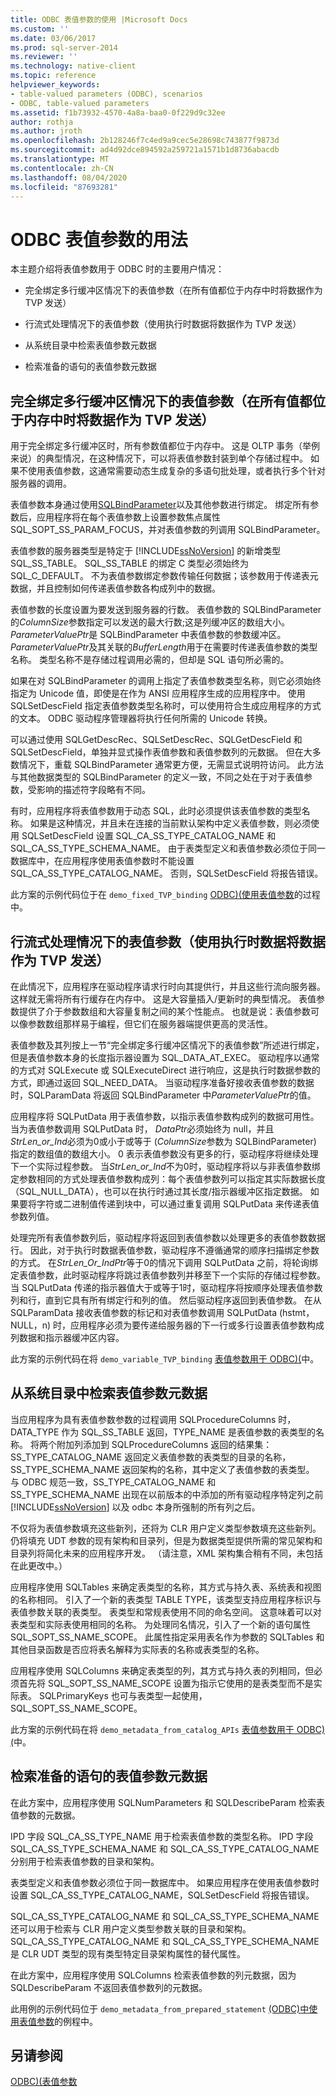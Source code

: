 ```yaml
---
title: ODBC 表值参数的使用 |Microsoft Docs
ms.custom: ''
ms.date: 03/06/2017
ms.prod: sql-server-2014
ms.reviewer: ''
ms.technology: native-client
ms.topic: reference
helpviewer_keywords:
- table-valued parameters (ODBC), scenarios
- ODBC, table-valued parameters
ms.assetid: f1b73932-4570-4a8a-baa0-0f229d9c32ee
author: rothja
ms.author: jroth
ms.openlocfilehash: 2b128246f7c4ed9a9cec5e28698c743877f9873d
ms.sourcegitcommit: ad4d92dce894592a259721a1571b1d8736abacdb
ms.translationtype: MT
ms.contentlocale: zh-CN
ms.lasthandoff: 08/04/2020
ms.locfileid: "87693281"
---
```

# <a name="uses-of-odbc-table-valued-parameters"></a>ODBC 表值参数的用法
  本主题介绍将表值参数用于 ODBC 时的主要用户情况：  
  
-   完全绑定多行缓冲区情况下的表值参数（在所有值都位于内存中时将数据作为 TVP 发送）  
  
-   行流式处理情况下的表值参数（使用执行时数据将数据作为 TVP 发送）  
  
-   从系统目录中检索表值参数元数据  
  
-   检索准备的语句的表值参数元数据  
  
## <a name="table-valued-parameter-with-fully-bound-multirow-buffers-send-data-as-a-tvp-with-all-values-in-memory"></a>完全绑定多行缓冲区情况下的表值参数（在所有值都位于内存中时将数据作为 TVP 发送）  
 用于完全绑定多行缓冲区时，所有参数值都位于内存中。 这是 OLTP 事务（举例来说）的典型情况，在这种情况下，可以将表值参数封装到单个存储过程中。 如果不使用表值参数，这通常需要动态生成复杂的多语句批处理，或者执行多个针对服务器的调用。  
  
 表值参数本身通过使用[SQLBindParameter](https://go.microsoft.com/fwlink/?LinkId=59328)以及其他参数进行绑定。 绑定所有参数后，应用程序将在每个表值参数上设置参数焦点属性 SQL_SOPT_SS_PARAM_FOCUS，并对表值参数的列调用 SQLBindParameter。  
  
 表值参数的服务器类型是特定于 [!INCLUDE[ssNoVersion](../../includes/ssnoversion-md.md)] 的新增类型 SQL_SS_TABLE。 SQL_SS_TABLE 的绑定 C 类型必须始终为 SQL_C_DEFAULT。 不为表值参数绑定参数传输任何数据；该参数用于传递表元数据，并且控制如何传递表值参数各构成列中的数据。  
  
 表值参数的长度设置为要发送到服务器的行数。 表值参数的 SQLBindParameter 的*ColumnSize*参数指定可以发送的最大行数;这是列缓冲区的数组大小。 *ParameterValuePtr*是 SQLBindParameter 中表值参数的参数缓冲区。 *ParameterValuePtr*及其关联的*BufferLength*用于在需要时传递表值参数的类型名称。 类型名称不是存储过程调用必需的，但却是 SQL 语句所必需的。  
  
 如果在对 SQLBindParameter 的调用上指定了表值参数类型名称，则它必须始终指定为 Unicode 值，即使是在作为 ANSI 应用程序生成的应用程序中。 使用 SQLSetDescField 指定表值参数类型名称时，可以使用符合生成应用程序的方式的文本。 ODBC 驱动程序管理器将执行任何所需的 Unicode 转换。  
  
 可以通过使用 SQLGetDescRec、SQLSetDescRec、SQLGetDescField 和 SQLSetDescField，单独并显式操作表值参数和表值参数列的元数据。 但在大多数情况下，重载 SQLBindParameter 通常更方便，无需显式说明符访问。 此方法与其他数据类型的 SQLBindParameter 的定义一致，不同之处在于对于表值参数，受影响的描述符字段略有不同。  
  
 有时，应用程序将表值参数用于动态 SQL，此时必须提供该表值参数的类型名称。 如果是这种情况，并且未在连接的当前默认架构中定义表值参数，则必须使用 SQLSetDescField 设置 SQL_CA_SS_TYPE_CATALOG_NAME 和 SQL_CA_SS_TYPE_SCHEMA_NAME。 由于表类型定义和表值参数必须位于同一数据库中，在应用程序使用表值参数时不能设置 SQL_CA_SS_TYPE_CATALOG_NAME。 否则，SQLSetDescField 将报告错误。  
  
 此方案的示例代码位于在 `demo_fixed_TVP_binding` [ODBC&#41;&#40;使用表值参数](../native-client-odbc-how-to/use-table-valued-parameters-odbc.md)的过程中。  
  
## <a name="table-valued-parameter-with-row-streaming-send-data-as-a-tvp-using-data-at-execution"></a>行流式处理情况下的表值参数（使用执行时数据将数据作为 TVP 发送）  
 在此情况下，应用程序在驱动程序请求行时向其提供行，并且这些行流向服务器。 这样就无需将所有行缓存在内存中。 这是大容量插入/更新时的典型情况。 表值参数提供了介于参数数组和大容量复制之间的某个性能点。 也就是说：表值参数可以像参数数组那样易于编程，但它们在服务器端提供更高的灵活性。  
  
 表值参数及其列按上一节“完全绑定多行缓冲区情况下的表值参数”所述进行绑定，但是表值参数本身的长度指示器设置为 SQL_DATA_AT_EXEC。 驱动程序以通常的方式对 SQLExecute 或 SQLExecuteDirect 进行响应，这是执行时数据参数的方式，即通过返回 SQL_NEED_DATA。 当驱动程序准备好接收表值参数的数据时，SQLParamData 将返回 SQLBindParameter 中*ParameterValuePtr*的值。  
  
 应用程序将 SQLPutData 用于表值参数，以指示表值参数构成列的数据可用性。 当为表值参数调用 SQLPutData 时， *DataPtr*必须始终为 null，并且*StrLen_or_Ind*必须为0或小于或等于 (*ColumnSize*参数为 SQLBindParameter) 指定的数组值的数组大小。 0 表示表值参数没有更多的行，驱动程序将继续处理下一个实际过程参数。 当*StrLen_or_Ind*不为0时，驱动程序将以与非表值参数绑定参数相同的方式处理表值参数构成列：每个表值参数列可以指定其实际数据长度（SQL_NULL_DATA），也可以在执行时通过其长度/指示器缓冲区指定数据。 如果要将字符或二进制值传递到块中，可以通过重复调用 SQLPutData 来传递表值参数列值。  
  
 处理完所有表值参数列后，驱动程序将返回到表值参数以处理更多的表值参数数据行。 因此，对于执行时数据表值参数，驱动程序不遵循通常的顺序扫描绑定参数的方式。 在*StrLen_Or_IndPtr*等于0的情况下调用 SQLPutData 之前，将轮询绑定表值参数，此时驱动程序将跳过表值参数列并移至下一个实际的存储过程参数。  当 SQLPutData 传递的指示器值大于或等于1时，驱动程序将按顺序处理表值参数列和行，直到它具有所有绑定行和列的值。 然后驱动程序返回到表值参数。 在从 SQLParamData 接收表值参数的标记和对表值参数调用 SQLPutData (hstmt，NULL，n) 时，应用程序必须为要传递给服务器的下一行或多行设置表值参数构成列数据和指示器缓冲区内容。  
  
 此方案的示例代码在将 `demo_variable_TVP_binding` [表值参数用于 ODBC&#41;&#40;](../native-client-odbc-how-to/use-table-valued-parameters-odbc.md)中。  
  
## <a name="retrieving-table-valued-parameter-metadata-from-the-system-catalog"></a>从系统目录中检索表值参数元数据  
 当应用程序为具有表值参数参数的过程调用 SQLProcedureColumns 时，DATA_TYPE 作为 SQL_SS_TABLE 返回，TYPE_NAME 是表值参数的表类型的名称。 将两个附加列添加到 SQLProcedureColumns 返回的结果集： SS_TYPE_CATALOG_NAME 返回定义表值参数的表类型的目录的名称，SS_TYPE_SCHEMA_NAME 返回架构的名称，其中定义了表值参数的表类型。 与 ODBC 规范一致，SS_TYPE_CATALOG_NAME 和 SS_TYPE_SCHEMA_NAME 出现在以前版本的中添加的所有驱动程序特定列之前 [!INCLUDE[ssNoVersion](../../includes/ssnoversion-md.md)] 以及 odbc 本身所强制的所有列之后。  
  
 不仅将为表值参数填充这些新列，还将为 CLR 用户定义类型参数填充这些新列。 仍将填充 UDT 参数的现有架构和目录列，但是为数据类型提供所需的常见架构和目录列将简化未来的应用程序开发。 （请注意，XML 架构集合稍有不同，未包括在此更改中。）  
  
 应用程序使用 SQLTables 来确定表类型的名称，其方式与持久表、系统表和视图的名称相同。 引入了一个新的表类型 TABLE TYPE，该类型支持应用程序标识与表值参数关联的表类型。 表类型和常规表使用不同的命名空间。 这意味着可以对表类型和实际表使用相同的名称。 为处理同名情况，引入了一个新的语句属性 SQL_SOPT_SS_NAME_SCOPE。 此属性指定采用表名作为参数的 SQLTables 和其他目录函数是否应将表名解释为实际表的名称或表类型的名称。  
  
 应用程序使用 SQLColumns 来确定表类型的列，其方式与持久表的列相同，但必须首先将 SQL_SOPT_SS_NAME_SCOPE 设置为指示它使用的是表类型而不是实际表。 SQLPrimaryKeys 也可与表类型一起使用，SQL_SOPT_SS_NAME_SCOPE。  
  
 此方案的示例代码在将 `demo_metadata_from_catalog_APIs` [表值参数用于 ODBC&#41;&#40;](../native-client-odbc-how-to/use-table-valued-parameters-odbc.md)中。  
  
## <a name="retrieving-table-valued-parameter-metadata-for-a-prepared-statement"></a>检索准备的语句的表值参数元数据  
 在此方案中，应用程序使用 SQLNumParameters 和 SQLDescribeParam 检索表值参数的元数据。  
  
 IPD 字段 SQL_CA_SS_TYPE_NAME 用于检索表值参数的类型名称。 IPD 字段 SQL_CA_SS_TYPE_SCHEMA_NAME 和 SQL_CA_SS_TYPE_CATALOG_NAME 分别用于检索表值参数的目录和架构。  
  
 表类型定义和表值参数必须位于同一数据库中。 如果应用程序在使用表值参数时设置 SQL_CA_SS_TYPE_CATALOG_NAME，SQLSetDescField 将报告错误。  
  
 SQL_CA_SS_TYPE_CATALOG_NAME 和 SQL_CA_SS_TYPE_SCHEMA_NAME 还可以用于检索与 CLR 用户定义类型参数关联的目录和架构。 SQL_CA_SS_TYPE_CATALOG_NAME 和 SQL_CA_SS_TYPE_SCHEMA_NAME 是 CLR UDT 类型的现有类型特定目录架构属性的替代属性。  
  
 在此方案中，应用程序使用 SQLColumns 检索表值参数的列元数据，因为 SQLDescribeParam 不返回表值参数列的元数据。  
  
 此用例的示例代码位于 `demo_metadata_from_prepared_statement` [&#40;ODBC&#41;中使用表值参数](../native-client-odbc-how-to/use-table-valued-parameters-odbc.md)的例程中。  
  
## <a name="see-also"></a>另请参阅  
 [ODBC&#41;&#40;表值参数](table-valued-parameters-odbc.md)  
  
  
